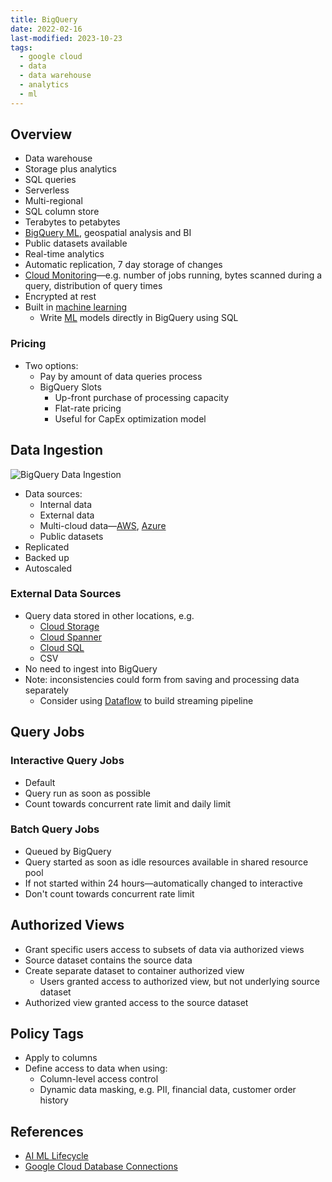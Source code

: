 ```yaml
---
title: BigQuery
date: 2022-02-16
last-modified: 2023-10-23
tags:
  - google cloud
  - data
  - data warehouse
  - analytics
  - ml
---
```


## Overview

- Data warehouse
- Storage plus analytics
- SQL queries
- Serverless
- Multi-regional
- SQL column store
- Terabytes to petabytes
- [BigQuery ML](notes/BigQuery%20ML.md), geospatial analysis and BI
- Public datasets available
- Real-time analytics
- Automatic replication, 7 day storage of changes
- [Cloud Monitoring](notes/Cloud%20Monitoring.md)—e.g. number of jobs running, bytes scanned during a query, distribution of query times
- Encrypted at rest
- Built in [machine learning](notes/Machine%20Learning.md)
	- Write [ML](notes/Machine%20Learning.md) models directly in BigQuery using SQL

### Pricing

- Two options:
	- Pay by amount of data queries process
	- BigQuery Slots
		- Up-front purchase of processing capacity
		- Flat-rate pricing
		- Useful for CapEx optimization model

## Data Ingestion

![BigQuery Data Ingestion](files/bigquery_data_ingestion.svg)

- Data sources:
	- Internal data
	- External data
	- Multi-cloud data—[AWS](notes/moc/AWS.md), [Azure](notes/moc/Azure.md)
	- Public datasets
- Replicated
- Backed up
- Autoscaled

### External Data Sources

- Query data stored in other locations, e.g.
	- [Cloud Storage](notes/Cloud%20Storage.md)
	- [Cloud Spanner](notes/Cloud%20Spanner.md)
	- [Cloud SQL](notes/Cloud%20SQL.md)
	- CSV
- No need to ingest into BigQuery
- Note: inconsistencies could form from saving and processing data separately
	- Consider using [Dataflow](notes/Dataflow.md) to build streaming pipeline

## Query Jobs

### Interactive Query Jobs

- Default
- Query run as soon as possible
- Count towards concurrent rate limit and daily limit

### Batch Query Jobs

- Queued by BigQuery
- Query started as soon as idle resources available in shared resource pool
- If not started within 24 hours—automatically changed to interactive
- Don't count towards concurrent rate limit

## Authorized Views

- Grant specific users access to subsets of data via authorized views
- Source dataset contains the source data
- Create separate dataset to container authorized view
	- Users granted access to authorized view, but not underlying source dataset
- Authorized view granted access to the source dataset

## Policy Tags

- Apply to columns
- Define access to data when using:
	- Column-level access control
	- Dynamic data masking, e.g. PII, financial data, customer order history

## References

- [AI ML Lifecycle](notes/AI%20ML%20Lifecycle.md)
- [Google Cloud Database Connections](notes/Google%20Cloud%20Database%20Connections.md)
